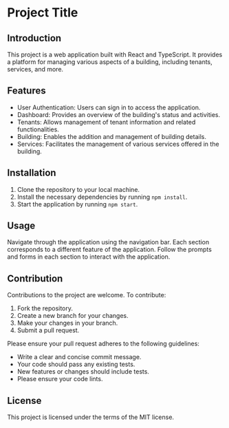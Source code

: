 # Project Title

## Introduction
This project is a web application built with React and TypeScript. It provides a platform for managing various aspects of a building, including tenants, services, and more.

## Features
* User Authentication: Users can sign in to access the application.
* Dashboard: Provides an overview of the building's status and activities.
* Tenants: Allows management of tenant information and related functionalities.
* Building: Enables the addition and management of building details.
* Services: Facilitates the management of various services offered in the building.

## Installation
1. Clone the repository to your local machine.
2. Install the necessary dependencies by running `npm install`.
3. Start the application by running `npm start`.

## Usage
Navigate through the application using the navigation bar. Each section corresponds to a different feature of the application. Follow the prompts and forms in each section to interact with the application.

## Contribution
Contributions to the project are welcome. To contribute:
1. Fork the repository.
2. Create a new branch for your changes.
3. Make your changes in your branch.
4. Submit a pull request.

Please ensure your pull request adheres to the following guidelines:
* Write a clear and concise commit message.
* Your code should pass any existing tests.
* New features or changes should include tests.
* Please ensure your code lints.

## License
This project is licensed under the terms of the MIT license.